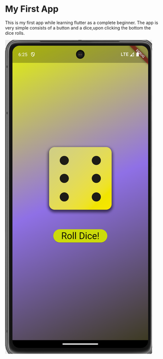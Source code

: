# My First App

This is my first app while learning flutter as a complete beginner. The app is very simple consists of a button and a dice,upon clicking the bottom the dice rolls.

![App Preview](App_preview.png)
